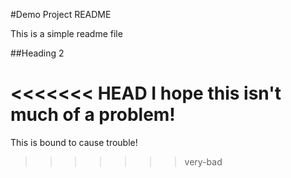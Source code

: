 #Demo Project README

This is a simple readme file

##Heading 2

<<<<<<< HEAD
I hope this isn't much of a problem!
=======
This is bound to cause trouble!
>>>>>>> very-bad
